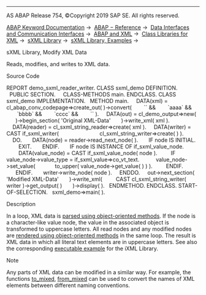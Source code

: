   

* * *

AS ABAP Release 754, ©Copyright 2019 SAP SE. All rights reserved.

[ABAP Keyword Documentation](javascript:call_link\('abenabap.htm'\)) →  [ABAP − Reference](javascript:call_link\('abenabap_reference.htm'\)) →  [Data Interfaces and Communication Interfaces](javascript:call_link\('abenabap_data_communication.htm'\)) →  [ABAP and XML](javascript:call_link\('abenabap_xml.htm'\)) →  [Class Libraries for XML](javascript:call_link\('abenabap_xml_libs.htm'\)) →  [sXML Library](javascript:call_link\('abenabap_sxml_lib.htm'\)) →  [sXML Library, Examples](javascript:call_link\('abenabap_sxml_lib_abexas.htm'\)) → 

sXML Library, Modify XML Data

Reads, modifies, and writes to XML data.

Source Code

REPORT demo\_sxml\_reader\_writer.
CLASS sxml\_demo DEFINITION.
  PUBLIC SECTION.
    CLASS-METHODS main.
ENDCLASS.
CLASS sxml\_demo IMPLEMENTATION.
  METHOD main.
    DATA(xml) =
     cl\_abap\_conv\_codepage=>create\_out( )->convert(
       \`<text>\` &&
       \`<line>aaaa</line>\` &&
       \`<line>bbbb</line>\` &&
       \`<line>cccc</line>\` &&
       \`</text>\` ).
    DATA(out) = cl\_demo\_output=>new(
      )->begin\_section( 'Original XML-Data'
      )->write\_xml( xml ).
    DATA(reader) = cl\_sxml\_string\_reader=>create( xml ).
    DATA(writer) = CAST if\_sxml\_writer(
                          cl\_sxml\_string\_writer=>create( ) ).
    DO.
      DATA(node) = reader->read\_next\_node( ).
      IF node IS INITIAL.
        EXIT.
      ENDIF.
      IF node IS INSTANCE OF if\_sxml\_value\_node.
        DATA(value\_node) = CAST if\_sxml\_value\_node( node ).
        IF value\_node->value\_type = if\_sxml\_value=>co\_vt\_text.
          value\_node->set\_value(
            to\_upper( value\_node->get\_value( ) ) ).
        ENDIF.
      ENDIF.
      writer->write\_node( node ).
    ENDDO.
    out->next\_section( 'Modified XML-Data'
      )->write\_xml(
        CAST cl\_sxml\_string\_writer( writer )->get\_output( )
      )->display( ).
  ENDMETHOD.
ENDCLASS.
START-OF-SELECTION.
  sxml\_demo=>main( ).

Description

In a loop, XML data is [parsed using object-oriented methods](javascript:call_link\('abenabap_sxml_lib_parse_oo.htm'\)). If the node is a character-like value node, the value in the associated object is transformed to uppercase letters. All read nodes and any modified nodes are [rendered using object-oriented methods](javascript:call_link\('abenabap_sxml_lib_render_oo.htm'\)) in the same loop. The result is XML data in which all literal text elements are in uppercase letters. See also the corresponding [executable example](javascript:call_link\('abenixml_modify_dom_abexa.htm'\)) for the iXML Library.

Note

Any parts of XML data can be modified in a similar way. For example, the functions [to\_mixed](javascript:call_link\('abencase_functions.htm'\)), [from\_mixed](javascript:call_link\('abencase_functions.htm'\)) can be used to convert the names of XML elements between different naming conventions.
